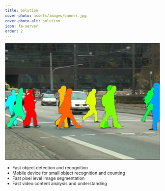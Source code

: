 ```yaml
---
title: Solution
cover-photo: assets/images/banner.jpg
cover-photo-alt: solution
icon: fa-server
order: 2
---
```

![vision](assets/images/solutions.png)
- Fast object detection and recognition
- Mobile device for small object recognition and counting
- Fast pixel level image segmentation
- Fast video content analysis and understanding

